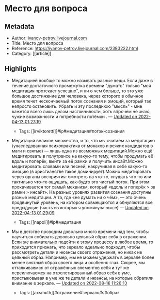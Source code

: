 # Место для вопроса

## Metadata
- Author: [ivanov-petrov.livejournal.com]()
- Title: Место для вопроса
- Reference: https://ivanov-petrov.livejournal.com/2383222.html
- Category: [[article]]

## Highlights
- Медитацией вообще то можно называть разные вещи. Если даже в течение достаточного промежутка времени "думать" только "моя медитация протекает успешно", и ни о чем больше, то это уже большое достижение для человека, через которого в обычное время течет нескончаемый поток сознания и эмоций, который так непросто остановить. Убрать и эту последнюю "мысль" - мне кажется всего лишь делом настойчивости, хоть впрочем не знаю, чужие возможности и потребности потёмки . — [Updated on 2022-04-13 01:27:19](https://hyp.is/ttwkVLqvEeyRHHO4y_MyRw/ivanov-petrov.livejournal.com/2383222.html)
   - Tags: [[irviktoretti]]#ip#медитация#поток-сознания
- Медитаций великое множество, и то, что мы считаем за медитацию (унаследованная психопрактика от монахов и всяких кандидатов в маги и святые) — лишь одна из возможных медитаций.Можно ещё медитировать в полутрансе на какую-то тему, чтобы продумать её вдоль и поперёк, выйти за её рамки и получить инсайт.Можно медитировать словами или песней, накручивая в себе какую-то эмоцию (в христианстве такое доминирует).Можно медитировать через органы восприятия: смотреть на что-то, слушать что-то или тактильно что-то ощущать, как-будто это чистый поток. При этом прокачивается тот самый механизм, который «вдоль и поперёк > за рамки > инсайт». На разных уровнях развития сознания доступны разные медитации. А та, где «не думать ни о чём», — это очень продвинутый уровень, на котором совмещаются и обнуляются все предыдущие (часть из которых я упомянула выше) — [Updated on 2022-04-13 01:29:09](https://hyp.is/-LGkqLqvEeyojqd9IuhbWw/ivanov-petrov.livejournal.com/2383222.html)
   - Tags: [[napoli]]#ip#медитация



- Мы в детстве проводим довольно много времени над тем, чтобы научиться собирать довольно цельный образ себя в отражении. Если же внимательно подойти к этому процессу в любое время, то приходится признать, что зеркало идеально подходит, чтобы рассмотреть детали и нюансы своего отражения, но никак не цельный образ. Например, мы не можем удержать в зеркале более менее внятный образ своего лица и особенно глаз. Скорее, мы отталкиваемся от отражённых элементов себя и тут же переключаемся на отрепетированный образ себя в уме, пристыковывая в уме же те детали и нюансы, на которые обратили внимание в зеркале. — [Updated on 2022-08-16 11:26:10](https://hyp.is/FXf8vh09Ee2uNlMhjBFbLA/ivanov-petrov.livejournal.com/2404977.html)
   - Tags: [[axsmuth]]#отражение#зеркало#я#образ
